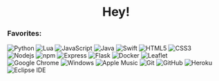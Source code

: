 <h1 align="center">Hey!</h1>

### Favorites:

![Python](https://img.shields.io/badge/-Python-3776AB?style=flat&logo=python&logoColor=white)
![Lua](https://img.shields.io/badge/-Lua-2C2D72?style=flat&logo=python&logoColor=white)
![JavaScript](https://img.shields.io/badge/-JavaScript-black?style=flat&logo=javascript&logoColor=white)
![Java](https://img.shields.io/badge/-Java-007396?style=flat&logo=java&logoColor=white)
![Swift](https://img.shields.io/badge/-Swift-FA7343?style=flat&logo=swift&logoColor=white)
![HTML5](https://img.shields.io/badge/-HTML5-E34F26?style=flat&logo=html5&logoColor=white)
![CSS3](https://img.shields.io/badge/-CSS3-1572B6?style=flat&logo=css3&logoColor=white)
<br>
![Nodejs](https://img.shields.io/badge/-Nodejs-339933?style=flat&logo=Node.js&logoColor=white)
![npm](https://img.shields.io/badge/-npm-CB3837?style=flat&logo=npm&logoColor=white)
![Express](https://img.shields.io/badge/-Express-black?style=flat&logo=express&logoColor=white)
![Flask](https://img.shields.io/badge/-Flask-black?style=flat&logo=flask&logoColor=white)
![Docker](https://img.shields.io/badge/-Docker-46a2f1?style=flat&logo=docker&logoColor=white)
![Leaflet](https://img.shields.io/badge/-Leaflet-199900?style=flat&logo=leaflet&logoColor=white)
<br>
![Google Chrome](https://img.shields.io/badge/-Google_Chrome-4285F4?style=flat&logo=googlechrome&logoColor=white)
![Windows](https://img.shields.io/badge/-Windows-0078D6?style=flat&logo=windows&logoColor=white)
![Apple Music](https://img.shields.io/badge/-Apple_Music-FA243C?style=flat&logo=applemusic&logoColor=white)
![Git](https://img.shields.io/badge/-Git-F05032?style=flat&logo=git&logoColor=white)
![GitHub](https://img.shields.io/badge/-GitHub-181717?style=flat&logo=github&logoColor=white)
![Heroku](https://img.shields.io/badge/-Heroku-430098?style=flat&logo=heroku&logoColor=white)
![Eclipse IDE](https://img.shields.io/badge/-Eclipse-2C2255?style=flat&logo=eclipseide&logoColor=white)
